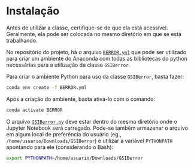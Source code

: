 # Instalação

Antes de utilizar a classe, certifique-se de que ela está acessível. Geralmente, ela pode ser colocada no mesmo diretório em que se está trabalhando.

No repositório do projeto, há o arquivo [`BERROR.yml`](https://github.com/cfbastarz/GSIBerror/blob/main/BERROR.yml) que pode ser utilizado para criar um ambiente do Anaconda com todas as bibliotecas do python necessárias para a utilização da classe `GSIBerror`.

Para criar o ambiente Python para uso da classe `GSIBerror`, basta fazer:

```bash linenums="1"
conda env create -f BERROR.yml
```

Após a criação do ambiente, basta ativá-lo com o comando:

```bash linenums="1"
conda activate BERROR
```

O arquivo [`GSIBerror.py`](https://github.com/cfbastarz/GSIBerror/blob/main/GSIBerror.py) deve estar dentro do mesmo diretório onde o Jupyter Notebook será carregado. Pode-se também armazenar o arquivo em algum local de preferência do usuário (eg., `/home/usuario/Downloads/GSIBerror`) e utilizar a variável `PYTHONPATH` apontando para ele (considerando o Bash):

```bash linenums="1"
export PYTHONPATH=/home/usuario/Downloads/GSIBerror
```
